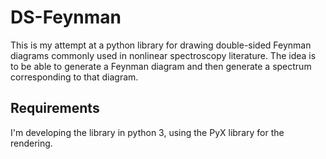 # DS-Feynman

This is my attempt at a python library for drawing double-sided Feynman
diagrams commonly used in nonlinear spectroscopy literature. The idea is to be
able to generate a Feynman diagram and then generate a spectrum corresponding
to that diagram.

## Requirements

I'm developing the library in python 3, using the PyX library for the
rendering.

